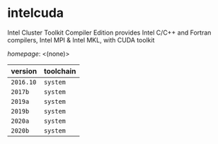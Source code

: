 # intelcuda

Intel Cluster Toolkit Compiler Edition provides Intel C/C++ and Fortran compilers,  Intel MPI & Intel MKL, with CUDA toolkit

*homepage*: <(none)>

version | toolchain
--------|----------
``2016.10`` | ``system``
``2017b`` | ``system``
``2019a`` | ``system``
``2019b`` | ``system``
``2020a`` | ``system``
``2020b`` | ``system``
